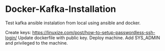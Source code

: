 # Docker-Kafka-Installation
Test kafka ansible instalation from local using ansible and docker.

Create keys:
https://linuxize.com/post/how-to-setup-passwordless-ssh-login/
Update dockerfile with public key.
Deploy machine.
Add SYS_ADMIN and privileged to the machine.
